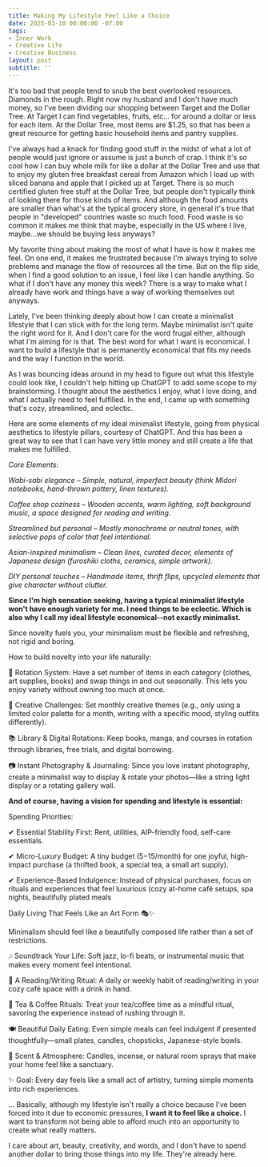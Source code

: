 ```yaml
---
title: Making My Lifestyle Feel Like a Choice
date: 2025-03-10 00:00:00 -07:00
tags:
- Inner Work 
- Creative Life
- Creative Business 
layout: post
subtitle: ''
---
```


It's too bad that people tend to snub the best overlooked resources. Diamonds in the rough. Right now my husband and I don't have much money, so I've been dividing our shopping between Target and the Dollar Tree. At Target I can find vegetables, fruits, etc... for around a dollar or less for each item. At the Dollar Tree, most items are $1.25, so that has been a great resource for getting basic household items and pantry supplies.

I've always had a knack for finding good stuff in the midst of what a lot of people would just ignore or assume is just a bunch of crap. I think it's so cool how I can buy whole milk for like a dollar at the Dollar Tree and use that to enjoy my gluten free breakfast cereal from Amazon which I load up with sliced banana and apple that I picked up at Target. There is so much certified gluten free stuff at the Dollar Tree, but people don't typically think of looking there for those kinds of items. And although the food amounts are smaller than what's at the typical grocery store, in general it's true that people in "developed" countries waste so much food. Food waste is so common it makes me think that maybe, especially in the US where I live, maybe...we should be buying less anyways?

My favorite thing about making the most of what I have is how it makes me feel. On one end, it makes me frustrated because I'm always trying to solve problems and manage the flow of resources all the time. But on the flip side, when I find a good solution to an issue, I feel like I can handle anything. So what if I don't have any money this week? There is a way to make what I already have work and things have a way of working themselves out anyways. 

Lately, I've been thinking deeply about how I can create a minimalist lifestyle that I can stick with for the long term. Maybe minimalist isn't quite the right word for it. And I don't care for the word frugal either, although what I'm aiming for is that. The best word for what I want is economical. I want to build a lifestyle that is permanently economical that fits my needs and the way I function in the world.

As I was bouncing ideas around in my head to figure out what this lifestyle could look like, I couldn't help hitting up ChatGPT to add some scope to my brainstorming. I thought about the aesthetics I enjoy, what I love doing, and what I actually need to feel fulfilled. In the end, I came up with something that's cozy, streamlined, and eclectic.

Here are some elements of my ideal minimalist lifestyle, going from physical aesthetics to lifestyle pillars, courtesy of ChatGPT. And this has been a great way to see that I can have very little money and still create a life that makes me fulfilled.

*Core Elements:*

*Wabi-sabi elegance – Simple, natural, imperfect beauty (think Midori notebooks, hand-thrown pottery, linen textures).*

*Coffee shop coziness – Wooden accents, warm lighting, soft background music, a space designed for reading and writing.*

*Streamlined but personal – Mostly monochrome or neutral tones, with selective pops of color that feel intentional.*

*Asian-inspired minimalism – Clean lines, curated decor, elements of Japanese design (furoshiki cloths, ceramics, simple artwork).*

*DIY personal touches – Handmade items, thrift flips, upcycled elements that give character without clutter.*

**Since I'm high sensation seeking, having a typical minimalist lifestyle won't have enough variety for me. I need things to be eclectic. Which is also why I call my ideal lifestyle economical--not exactly minimalist.**

Since novelty fuels you, your minimalism must be flexible and refreshing, not rigid and boring.

How to build novelty into your life naturally:

🔄 Rotation System: Have a set number of items in each category (clothes, art supplies, books) and swap things in and out seasonally. This lets you enjoy variety without owning too much at once.

🎨 Creative Challenges: Set monthly creative themes (e.g., only using a limited color palette for a month, writing with a specific mood, styling outfits differently).

📚 Library & Digital Rotations: Keep books, manga, and courses in rotation through libraries, free trials, and digital borrowing.

📷 Instant Photography & Journaling: Since you love instant photography, create a minimalist way to display & rotate your photos—like a string light display or a rotating gallery wall.

**And of course, having a vision for spending and lifestyle is essential:**

Spending Priorities:

✔ Essential Stability First: Rent, utilities, AIP-friendly food, self-care essentials.

✔ Micro-Luxury Budget: A tiny budget ($5-$15/month) for one joyful, high-impact purchase (a thrifted book, a special tea, a small art supply).

✔ Experience-Based Indulgence: Instead of physical purchases, focus on rituals and experiences that feel luxurious (cozy at-home café setups, spa nights, beautifully plated meals

Daily Living That Feels Like an Art Form 🎭✨

Minimalism should feel like a beautifully composed life rather than a set of restrictions.

🎶 Soundtrack Your Life: Soft jazz, lo-fi beats, or instrumental music that makes every moment feel intentional.

📖 A Reading/Writing Ritual: A daily or weekly habit of reading/writing in your cozy café space with a drink in hand.

🍵 Tea & Coffee Rituals: Treat your tea/coffee time as a mindful ritual, savoring the experience instead of rushing through it.

🍽️ Beautiful Daily Eating: Even simple meals can feel indulgent if presented thoughtfully—small plates, candles, chopsticks, Japanese-style bowls.

💖 Scent & Atmosphere: Candles, incense, or natural room sprays that make your home feel like a sanctuary.

✨ Goal: Every day feels like a small act of artistry, turning simple moments into rich experiences.

... Basically, although my lifestyle isn't really a choice because I've been forced into it due to economic pressures, **I want it to feel like a choice.** I want to transform not being able to afford much into an opportunity to create what really matters. 

I care about art, beauty, creativity, and words, and I don't have to spend another dollar to bring those things into my life. They're already here.
